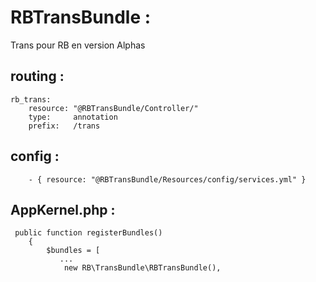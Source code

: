 # RBTransBundle :

Trans pour RB en version Alphas

## routing :
```
rb_trans:
    resource: "@RBTransBundle/Controller/"
    type:     annotation
    prefix:   /trans
```

## config :
```
    - { resource: "@RBTransBundle/Resources/config/services.yml" }
```

## AppKernel.php :
```
 public function registerBundles()
    {
        $bundles = [
           ...
            new RB\TransBundle\RBTransBundle(),
```
